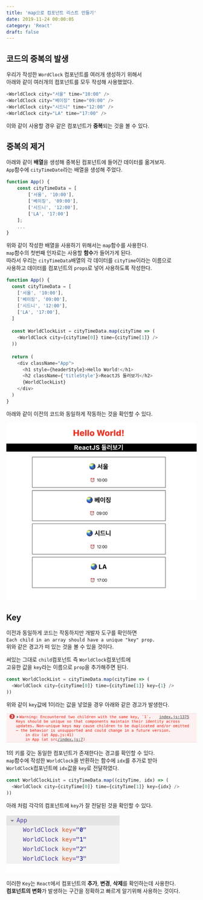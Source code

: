 ```yaml
---
title: 'map으로 컴포넌트 리스트 만들기'
date: 2019-11-24 00:00:05
category: 'React'
draft: false
---
```


## 코드의 중복의 발생

우리가 작성한 `WordClock` 컴포넌트를 여러개 생성하기 위해서<br>
아래와 같이 여러개의 컴포넌트를 모두 작성해 사용했었다.<br>

```javascript
<WorldClock city="서울" time="10:00" />
<WorldClock city="베이징" time="09:00" />
<WorldClock city="시드니" time="12:00" />
<WorldClock city="LA" time="17:00" />
```

이와 같이 사용할 경우 같은 컴포넌트가 **중복**되는 것을 볼 수 있다.<br>

## 중복의 제거

아래와 같이 **배열**을 생성해 중복된 컴포넌트에 들어간 데이터를 옮겨보자.<br>
`App`함수에 `cityTimeDate`라는 배열을 생성해 주었다.<br>

```javascript
function App() {
    const cityTimeData = [
        ['서울', '10:00'],
        ['베이징', '09:00'],
        ['시드니', '12:00'],
        ['LA', '17:00']
    ];
    ...
}
```

위와 같이 작성한 배열을 사용하기 위해서는 `map`함수를 사용한다.<br>
`map`함수의 첫번째 인자로는 사용할 **함수**가 들어가게 된다.<br>
따라서 우리는 `cityTimeData`배열의 각 데이터를 `cityTime`이라는 이름으로<br>
사용하고 데이터를 컴포넌트의 `props`로 넣어 사용하도록 작성한다.<br>

```javascript
function App() {
  const cityTimeData = [
    ['서울', '10:00'],
    ['베이징', '09:00'],
    ['시드니', '12:00'],
    ['LA', '17:00'],
  ]

  const WorldClockList = cityTimeData.map(cityTime => (
    <WorldClock city={cityTime[0]} time={cityTime[1]} />
  ))

  return (
    <div className="App">
      <h1 style={headerStyle}>Hello World!</h1>
      <h2 className={'titleStyle'}>ReactJS 둘러보기</h2>
      {WorldClockList}
    </div>
  )
}
```

아래와 같이 이전의 코드와 동일하게 작동하는 것을 확인할 수 있다.<br>

<img src="./images/2019-11-24/1.png" width="600" height="auto"><br>

## Key

이전과 동일하게 코드는 작동하지만 개발자 도구를 확인하면<br>
`Each child in an array should have a unique "key" prop.`<br>
위와 같은 경고가 떠 있는 것을 볼 수 있을 것이다.<br>

써있는 그대로 `child`컴포넌트 즉 `WorldClock`컴포넌트에<br>
고유한 값을 `key`라는 이름으로 `prop`을 추가해주면 된다.<br>

```javascript
const WorldClockList = cityTimeData.map(cityTime => (
  <WorldClock city={cityTime[0]} time={cityTime[1]} key={1} />
))
```

위와 같이 `key`값에 1이라는 값을 넣었을 경우 아래와 같은 경고가 발생한다.<br>

<img src="./images/2019-11-24/2.png" width="600" height="auto"><br>

1의 키를 갖는 동일한 컴포넌트가 존재한다는 경고를 확인할 수 있다.<br>
`map`함수에 작성한 `WorldClock`을 반환하는 함수에 `idx`를 추가로 받아<br>
`WorldClock`컴포넌트에 `idx`값을 `key`로 전달하였다.<br>

```javascript
const WorldClockList = cityTimeData.map((cityTime, idx) => (
  <WorldClock city={cityTime[0]} time={cityTime[1]} key={idx} />
))
```

아래 처럼 각각의 컴포넌트에 `key`가 잘 전달된 것을 확인할 수 있다.<br>

<img src="./images/2019-11-24/3.png" width="300" height="auto"><br>

이러한 `Key`는 `React`에서 컴포넌트의 **추가**, **변경**, **삭제**를 확인하는데 사용한다.<br>
**컴포넌트의 변화**가 발생하는 구간을 정확하고 빠르게 알기위해 사용하는 것이다.<br>
